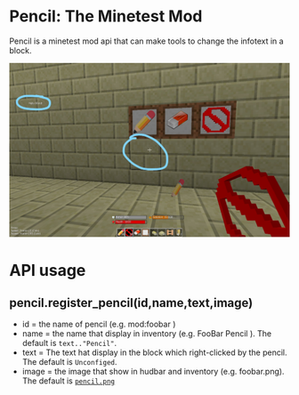 # Pencil: The Minetest Mod
Pencil is a minetest mod api that can make tools to change the infotext in a block.

![Screenshot](https://raw.githubusercontent.com/Emojigit/minetest-pencil/master/Inkedscreenshot_20200709_185325_LI.jpg)

# API usage
## pencil.register_pencil(id,name,text,image)

 - id = the name of pencil (e.g. mod:foobar )
 - name = the name that display in inventory (e.g. FooBar Pencil ). The default is `text.."Pencil"`.
 - text = The text hat display in the block which right-clicked by the pencil. The default is `Unconfiged`.
 - image = the image that show in hudbar and inventory (e.g. foobar.png). The default is [`pencil.png`](https://github.com/Emojigit/minetest-pencil/blob/master/pencil/textures/pencil.png)
